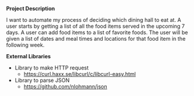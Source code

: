 **Project Description**

I want to automate my process of deciding which dining hall to eat at.
A user starts by getting a list of all the food items served in the upcoming 7 days.
A user can add food items to a list of favorite foods.
The user will be given a list of dates and meal times and locations for that food item in the following week.

**External Libraries**
* Library to make HTTP request
  * https://curl.haxx.se/libcurl/c/libcurl-easy.html
* Library to parse JSON
  * https://github.com/nlohmann/json
